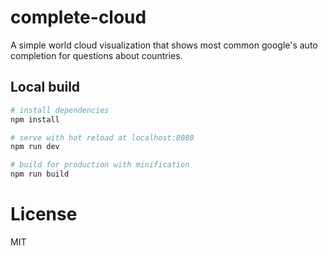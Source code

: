 # complete-cloud

A simple world cloud visualization that shows most common google's auto completion
for questions about countries.

## Local build

``` bash
# install dependencies
npm install

# serve with hot reload at localhost:8080
npm run dev

# build for production with minification
npm run build
```

# License

MIT
